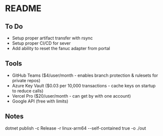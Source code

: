 # README

## To Do

- Setup proper artifact transfer with rsync
- Setup proper CI/CD for sever
- Add ability to reset the fanuc adapter from portal

## Tools

- GitHub Teams ($4/user/month - enables branch protection & rulesets for private repos)
- Azure Key Vault ($0.03 per 10,000 transactions - cache keys on startup to reduce calls)
- Vercel Pro ($20/user/month - can get by with one account)
- Google API (free with limits)


## Notes

dotnet publish -c Release -r linux-arm64 --self-contained true -o ./out
